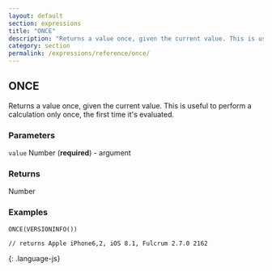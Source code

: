 ```yaml
---
layout: default
section: expressions
title: "ONCE"
description: "Returns a value once, given the current value. This is useful to perform a calculation only once, the first time it&#39;s evaluated."
category: section
permalink: /expressions/reference/once/
---
```


## ONCE

Returns a value once, given the current value. This is useful to perform a calculation only once, the first time it's evaluated.

### Parameters

`value` Number (__required__) - argument

### Returns

Number

### Examples

~~~
ONCE(VERSIONINFO())

// returns Apple iPhone6,2, iOS 8.1, Fulcrum 2.7.0 2162
~~~
{: .language-js}